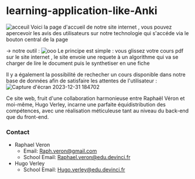 ﻿# learning-application-like-Anki
![acceuil](https://github.com/Zeitrom/learning-application-like-Anki/assets/133644357/15cb7d3b-94b3-47aa-8618-f37c2e44cd09)
Voici la page d'accueil de notre site internet , vous pouvez apercevoir les avis des utilisateurs sur notre technologie qui s'accéde via le bouton central de la page




-> notre outil :
![ooo](https://github.com/Zeitrom/learning-application-like-Anki/assets/133644357/4feb787c-ceec-4cfa-bd85-8cf49ae1b118)
Le principe est simple : vous glissez votre cours pdf sur le site internet , le site envoie une requete à un algorithme qui va se charger de lire le document puis le synthetiser en une fiche


Il y a également la possibilité de rechecher un cours disponible dans notre base de données afin de satisfaire les attentes de l'utilisateur : 
![Capture d'écran 2023-12-31 184702](https://github.com/Zeitrom/learning-application-like-Anki/assets/133644357/e4d1edc2-d95f-4bb4-b56f-9767133e96d4)



Ce site web, fruit d'une collaboration harmonieuse entre Raphaël Véron et moi-même, Hugo Verley, incarne une parfaite équidistribution des compétences, avec une réalisation méticuleuse tant au niveau du back-end que du front-end. 

### Contact

- Raphael Veron
  - Email: [Raph.veron@gmail.com](mailto:Raph.veron@gmail.com)
  - School Email: [Raphael.veron@edu.devinci.fr](mailto:Raphael.veron@edu.devinci.fr)
- Hugo Verley
  - School Email: [Hugo.verley@edu.devinci.fr](mailto:Hugo.verley@edu.devinci.fr)
